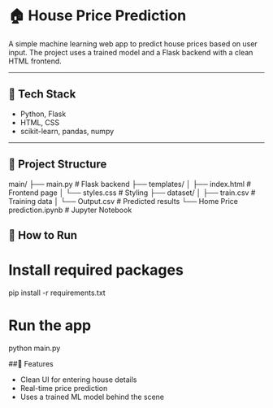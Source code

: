 # 🏠 House Price Prediction

A simple machine learning web app to predict house prices based on user input. The project uses a trained model and a Flask backend with a clean HTML frontend.

---

## 🔧 Tech Stack
- Python, Flask
- HTML, CSS
- scikit-learn, pandas, numpy

---

## 📁 Project Structure
main/
├── main.py # Flask backend
├── templates/
│ ├── index.html # Frontend page
│ └── styles.css # Styling
├── dataset/
│ ├── train.csv # Training data
│ └── Output.csv # Predicted results
└── Home Price prediction.ipynb # Jupyter Notebook

## 🚀 How to Run

# Install required packages
pip install -r requirements.txt

# Run the app
python main.py

##📌 Features

- Clean UI for entering house details
- Real-time price prediction
- Uses a trained ML model behind the scene
